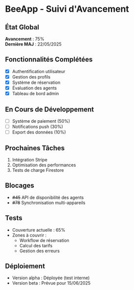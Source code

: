 # BeeApp - Suivi d'Avancement

## État Global
**Avancement** : 75%  
**Dernière MAJ** : 22/05/2025

## Fonctionnalités Complétées
- [x] Authentification utilisateur
- [x] Gestion des profils
- [x] Système de réservation
- [x] Évaluation des agents
- [x] Tableau de bord admin

## En Cours de Développement
- [ ] Système de paiement (50%)
- [ ] Notifications push (30%)
- [ ] Export des données (10%)

## Prochaines Tâches
1. Intégration Stripe
2. Optimisation des performances
3. Tests de charge Firestore

## Blocages
- ~~#45~~ API de disponibilité des agents
- ~~#78~~ Synchronisation multi-appareils

## Tests
- Couverture actuelle : 65%
- Zones à couvrir :
  - Workflow de réservation
  - Calcul des tarifs
  - Gestion des erreurs

## Déploiement
- Version alpha : Déployée (test interne)
- Version beta : Prévue pour 15/06/2025
